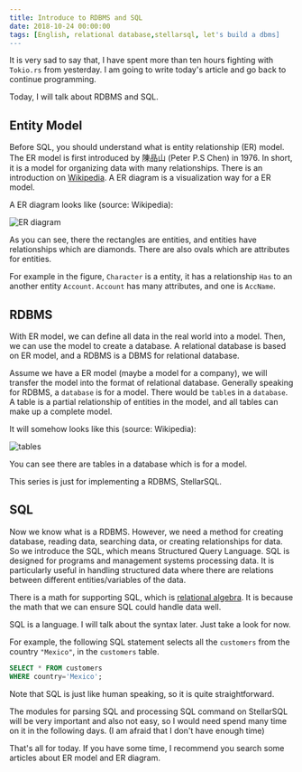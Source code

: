 ```yaml
---
title: Introduce to RDBMS and SQL
date: 2018-10-24 00:00:00
tags: [English, relational database,stellarsql, let's build a dbms]
---
```


It is very sad to say that, I have spent more than ten hours fighting with `Tokio.rs` from yesterday. I am going to write today's article and go back to continue programming.

Today, I will talk about RDBMS and SQL.

## Entity Model

Before SQL, you should understand what is entity relationship (ER) model. The ER model is first introduced by 陳品山 (Peter P.S Chen) in 1976. In short, it is a model for organizing data with many relationships. There is an introduction on [Wikipedia](https://en.wikipedia.org/wiki/Entity%E2%80%93relationship_model). A ER diagram is a visualization way for a ER model.

A ER diagram looks like (source: Wikipedia):

![ER diagram](https://upload.wikimedia.org/wikipedia/commons/7/72/ER_Diagram_MMORPG.png)

As you can see, there the rectangles are entities, and entities have relationships which are diamonds. There are also ovals which are attributes for entities.

For example in the figure, `Character` is a entity, it has a relationship `Has` to an another entity `Account`. `Account` has many attributes, and one is `AccName`.

## RDBMS

With ER model, we can define all data in the real world into a model. Then, we can use the model to create a database. A relational database is based on ER model, and a RDBMS is a DBMS for relational database.

Assume we have a ER model (maybe a model for a company), we will transfer the model into the format of relational database. Generally speaking for RDBMS, a `database` is for a model. There would be `table`s in a `database`. A table is a partial relationship of entities in the model, and all tables can make up a complete model.

It will somehow looks like this (source: Wikipedia):

![tables](https://upload.wikimedia.org/wikipedia/commons/thumb/d/da/Relational_Model.svg/1030px-Relational_Model.svg.png)

You can see there are tables in a database which is for a model.

This series is just for implementing a RDBMS, StellarSQL.

## SQL

Now we know what is a RDBMS. However, we need a method for creating database, reading data, searching data, or creating relationships for data. So we introduce the SQL, which means Structured Query Language. SQL is designed for programs and management systems processing data. It is particularly useful in handling structured data where there are relations between different entities/variables of the data.

There is a math for supporting SQL, which is [relational algebra](https://en.wikipedia.org/wiki/Relational_algebra). It is because the math that we can ensure SQL could handle data well.

SQL is a language. I will talk about the syntax later. Just take a look for now.

For example, the following SQL statement selects all the `customers` from the country `"Mexico"`, in the `customers` table.

```SQL
SELECT * FROM customers
WHERE country='Mexico';
```

Note that SQL is just like human speaking, so it is quite straightforward.

The modules for parsing SQL and processing SQL command on StellarSQL will be very important and also not easy, so I would need spend many time on it in the following days. (I am afraid that I don't have enough time)

That's all for today. If you have some time, I recommend you search some articles about ER model and ER diagram.
